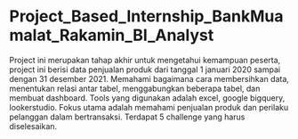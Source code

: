 # Project_Based_Internship_BankMuamalat_Rakamin_BI_Analyst


Project ini merupakan tahap akhir untuk mengetahui kemampuan peserta, project ini berisi data penjualan produk dari tanggal 1 januari 2020 sampai dengan 31 desember 2021. Memahami bagaimana cara membersihkan data, menentukan relasi antar tabel, menggabungkan beberapa tabel, dan membuat dashboard. Tools yang digunakan adalah excel, google bigquery, lookerstudio. Fokus utama adalah memahami penjualan produk dan perilaku pelanggan dalam bertransaksi. Terdapat 5 challenge yang harus diselesaikan.

